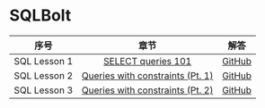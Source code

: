 # SQLBolt

| 序号 | 章节 | 解答 |
| :----: | :----: | :----: |
| SQL Lesson 1 | [SELECT queries 101](https://sqlbolt.com/lesson/select_queries_introduction) | [GitHub](https://github.com/MuShiHuaShang/SQLBolt/blob/master/SELECT%20queries%20101.md) |
| SQL Lesson 2 | [Queries with constraints (Pt. 1)](https://sqlbolt.com/lesson/select_queries_with_constraints) | [GitHub](https://github.com/MuShiHuaShang/SQLBolt/blob/master/Queries%20with%20constraints%20(Pt.%201).md) |
| SQL Lesson 3 | [Queries with constraints (Pt. 2)](https://sqlbolt.com/lesson/select_queries_with_constraints_pt_2) | [GitHub](https://github.com/MuShiHuaShang/SQLBolt/blob/master/Queries%20with%20constraints%20(Pt.%202).md) |
